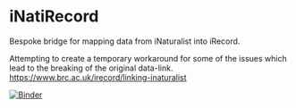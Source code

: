 # iNatiRecord

Bespoke bridge for mapping data from iNaturalist into iRecord.

Attempting to create a temporary workaround for some of the issues which lead to the breaking of the original data-link.
https://www.brc.ac.uk/irecord/linking-inaturalist

[![Binder](https://mybinder.org/badge_logo.svg)](https://mybinder.org/v2/gh/samtreesandbushes/iNatiRecord/main)
